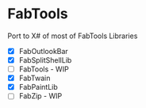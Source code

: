 # FabTools
Port to X# of most of FabTools Libraries

- [x] FabOutlookBar
- [x] FabSplitShellLib
- [ ] FabTools - WIP
- [x] FabTwain
- [x] FabPaintLib
- [ ] FabZip - WIP
